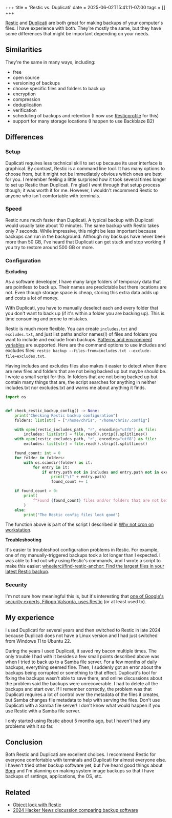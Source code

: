 +++
title = 'Restic vs. Duplicati'
date = 2025-06-02T15:41:11-07:00
tags = []
+++

[Restic](https://restic.net/) and [Duplicati](https://duplicati.com/) are both great for making backups of your computer's files. I have experience with both. They're mostly the same, but they have some differences that might be important depending on your needs.

## Similarities

They're the same in many ways, including:

- free
- open source
- versioning of backups
- choose specific files and folders to back up
- encryption
- compression
- deduplication
- verification
- scheduling of backups and retention (I now use [Resticprofile](https://creativeprojects.github.io/resticprofile/index.html) for this)
- support for many storage locations (I happen to use Backblaze B2)

## Differences

### Setup

Duplicati requires less technical skill to set up because its user interface is graphical. By contrast, Restic is a command line tool. It has many options to choose from, but it might not be immediately obvious which ones are best for you. I remember feeling a little surprised how it took several times longer to set up Restic than Duplicati. I'm glad I went through that setup process though; it was worth it for me. However, I wouldn't recommend Restic to anyone who isn't comfortable with terminals.

### Speed

Restic runs much faster than Duplicati. A typical backup with Duplicati would usually take about 10 minutes. The same backup with Restic takes only 7 seconds. While impressive, this might be less important because backups can run in the background. Although my backups have never been more than 50 GB, I've heard that Duplicati can get stuck and stop working if you try to restore around 500 GB or more.

### Configuration

**Excluding**

As a software developer, I have many large folders of temporary data that are pointless to back up. Their names are predictable but there locations are not. Even though storage space is cheap, storing this extra data adds up and costs a lot of money.

With Duplicati, you have to manually deselect each and every folder that you don't want to back up (if it's within a folder you are backing up). This is time consuming and prone to mistakes.

Restic is much more flexible. You can create `includes.txt` and `excludes.txt`, and just list paths and/or names(!) of files and folders you want to include and exclude from backups. [Patterns and environment variables](https://restic.readthedocs.io/en/stable/040_backup.html#backup-excluding-files:~:text=let%E2%80%99s%20say%20we%20have%20a%20file%20called%20excludes.txt%20with%20the%20following%20content%3A) are supported. Here are the command options to use includes and excludes files: `restic backup --files-from=includes.txt --exclude-file=excludes.txt`.

Having includes and excludes files also makes it easier to detect when there are new files and folders that are not being backed up but maybe should be. I wrote a small script for this. In folders that are not being backed up but contain many things that are, the script searches for anything in neither includes.txt nor excludes.txt and warns me about anything it finds.

```py
import os


def check_restic_backup_config() -> None:
    print("Checking Restic backup configuration")
    folders: list[str] = ["/home/chris", "/home/chris/.config"]

    with open(restic_includes_path, "r", encoding="utf8") as file:
        includes: list[str] = file.read().strip().splitlines()
    with open(restic_excludes_path, "r", encoding="utf8") as file:
        excludes: list[str] = file.read().strip().splitlines()

    found_count: int = 0
    for folder in folders:
        with os.scandir(folder) as it:
            for entry in it:
                if entry.path not in includes and entry.path not in excludes:
                    print("\t" + entry.path)
                    found_count += 1

    if found_count > 0:
        print(
            f"Found {found_count} files and/or folders that are not being backed up but maybe should be"
        )
    else:
        print("The Restic config files look good")
```

The function above is part of the script I described in [Why not cron on workstation](https://til.chriswheeler.dev/why-not-cron-on-workstation/).

**Troubleshooting**

It's easier to troubleshoot configuration problems in Restic. For example, one of my manually-triggered backups took a lot longer than I expected. I was able to find out why using Restic's commands, and I wrote a script to make this easier: [wheelercj/find-restic-anchor: Find the largest files in your latest Restic backup](https://github.com/wheelercj/find-restic-anchor).

### Security

I'm not sure how meaningful this is, but it's interesting that [one of Google's security experts, Filippo Valsorda, uses Restic](https://words.filippo.io/restic-cryptography/) (or at least used to).

## My experience

I used Duplicati for several years and then switched to Restic in late 2024 because Duplicati does not have a Linux version and I had just switched from Windows 11 to Ubuntu 22.

During the years I used Duplicati, it saved my bacon multiple times. The only trouble I had with it besides a few small points described above was when I tried to back up to a Samba file server. For a few months of daily backups, everything seemed fine. Then, I suddenly got an error about the backups being corrupted or something to that effect. Duplicati's tool for fixing the backups wasn't able to save them, and online discussions about the problem said the backups were unrecoverable. I had to delete all the backups and start over. If I remember correctly, the problem was that Duplicati requires a lot of control over the metadata of the files it creates, but Samba changes file metadata to help with serving the files. Don't use Duplicati with a Samba file server! I don't know what would happen if you use Restic with a Samba file server.

I only started using Restic about 5 months ago, but I haven't had any problems with it so far.

## Conclusion

Both Restic and Duplicati are excellent choices. I recommend Restic for everyone comfortable with terminals and Duplicati for almost everyone else. I haven't tried other backup software yet, but I've heard good things about [Borg](https://www.borgbackup.org/) and I'm planning on making system image backups so that I have backups of settings, applications, the OS, etc.

## Related

- [Object lock with Restic](https://til.chriswheeler.dev/object-lock-with-restic/)
- [2024 Hacker News discussion comparing backup software](https://news.ycombinator.com/item?id=39117155)
